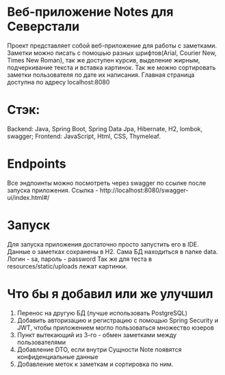 # Веб-приложение Notes для Северстали
Проект представляет собой веб-приложение для работы с заметками. Заметки можно писать с помошью разных шрифтов(Arial, Courier New, Times New Roman), так же доступен курсив, выделение жирным, подчеркивание текста и вставка картинок. Так же можно сортировать заметки пользователя по дате их написания.
Главная страница доступна по адресу localhost:8080

# Стэк: 
Backend: Java, Spring Boot, Spring Data Jpa, Hibernate, H2, lombok, swagger;
Frontend: JavaScript, Html, CSS, Thymeleaf.

# Endpoints
Все эндпоинты можно посмотреть через swagger по ссылке после запуска приложения.
Ссылка - http://localhost:8080/swagger-ui/index.html#/

# Запуск
Для запуска приложения достаточно просто запустить его в IDE.
Данные о заметках сохранены в H2. Сама БД находиться в папке data.
Логин - sa, пароль - password
Так же для теста в resources/static/uploads лежат картинки.

# Что бы я добавил или же улучшил
1. Перенос на другую БД (лучше использовать PostgreSQL)
2. Добавить авторизацию и регистрацию с помощью Spring Security и JWT, чтобы приложением могло пользоваться множество юзеров
3. Пункт вытекающий из 3-го - обмен заметками между пользователями
4. Добавление DTO, если внутри Сущности Note появятся конфиденциальные данные
5. Добавление меток к заметкам и сортировка по ним.
